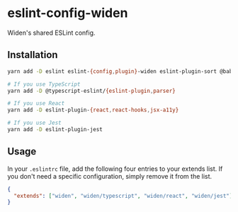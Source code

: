 # eslint-config-widen

Widen's shared ESLint config.

## Installation

```sh
yarn add -D eslint eslint-{config,plugin}-widen eslint-plugin-sort @babel/{core,eslint-parser}

# If you use TypeScript
yarn add -D @typescript-eslint/{eslint-plugin,parser}

# If you use React
yarn add -D eslint-plugin-{react,react-hooks,jsx-a11y}

# If you use Jest
yarn add -D eslint-plugin-jest
```

## Usage

In your `.eslintrc` file, add the following four entries to your extends list.
If you don't need a specific configuration, simply remove it from the list.

```json
{
  "extends": ["widen", "widen/typescript", "widen/react", "widen/jest"]
}
```
